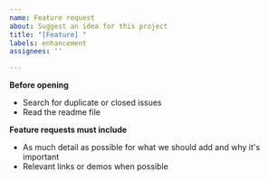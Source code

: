 ```yaml
---
name: Feature request
about: Suggest an idea for this project
title: "[Feature] "
labels: enhancement
assignees: ''

---
```


**Before opening**
 - Search for duplicate or closed issues
 - Read the readme file

**Feature requests must include**
 - As much detail as possible for what we should add and why it's important
 - Relevant links or demos when possible
